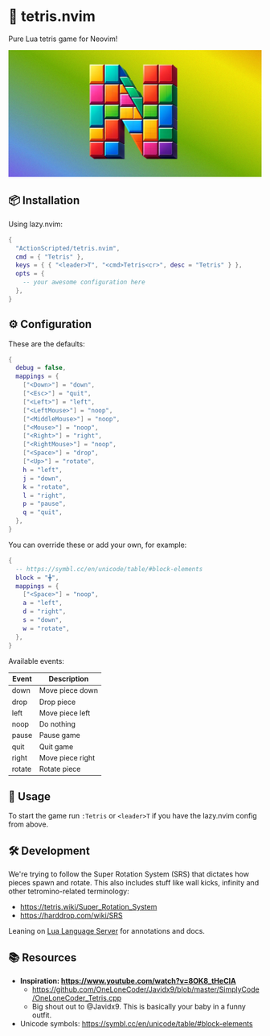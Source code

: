 # 🧱 tetris.nvim

Pure Lua tetris game for Neovim!

![tetris.nvim](https://raw.githubusercontent.com/ActionScripted/tetris.nvim/main/media/social-1280x640.jpg)

## 📦 Installation

Using lazy.nvim:

```lua
{
  "ActionScripted/tetris.nvim",
  cmd = { "Tetris" },
  keys = { { "<leader>T", "<cmd>Tetris<cr>", desc = "Tetris" } },
  opts = {
    -- your awesome configuration here
  },
}
```

## ⚙️ Configuration

These are the defaults:

```lua
{
  debug = false,
  mappings = {
    ["<Down>"] = "down",
    ["<Esc>"] = "quit",
    ["<Left>"] = "left",
    ["<LeftMouse>"] = "noop",
    ["<MiddleMouse>"] = "noop",
    ["<Mouse>"] = "noop",
    ["<Right>"] = "right",
    ["<RightMouse>"] = "noop",
    ["<Space>"] = "drop",
    ["<Up>"] = "rotate",
    h = "left",
    j = "down",
    k = "rotate",
    l = "right",
    p = "pause",
    q = "quit",
  },
}
```

You can override these or add your own, for example:

```lua
{
  -- https://symbl.cc/en/unicode/table/#block-elements
  block = "╋",
  mappings = {
    ["<Space>"] = "noop",
    a = "left",
    d = "right",
    s = "down",
    w = "rotate",
  },
}
```

Available events:

| Event  | Description      |
| ------ | ---------------- |
| down   | Move piece down  |
| drop   | Drop piece       |
| left   | Move piece left  |
| noop   | Do nothing       |
| pause  | Pause game       |
| quit   | Quit game        |
| right  | Move piece right |
| rotate | Rotate piece     |

## 🚀 Usage

To start the game run `:Tetris` or `<leader>T` if you have the lazy.nvim config from above.

## 🛠️ Development

We're trying to follow the Super Rotation System (SRS) that dictates how pieces spawn and rotate. This also includes stuff like wall kicks, infinity and other tetromino-related terminology:

- <https://tetris.wiki/Super_Rotation_System>
- <https://harddrop.com/wiki/SRS>

Leaning on [Lua Language Server](https://luals.github.io/) for annotations and docs.

## 📚 Resources

- **Inspiration: <https://www.youtube.com/watch?v=8OK8_tHeCIA>**
  - <https://github.com/OneLoneCoder/Javidx9/blob/master/SimplyCode/OneLoneCoder_Tetris.cpp>
  - Big shout out to @Javidx9. This is basically your baby in a funny outfit.
- Unicode symbols: <https://symbl.cc/en/unicode/table/#block-elements>
